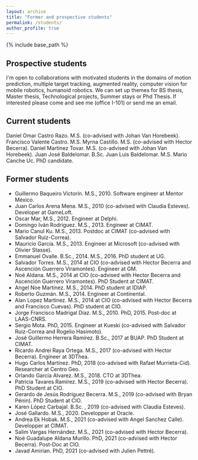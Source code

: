 ```yaml
---
layout: archive
title: "Former and prospective students"
permalink: /students/
author_profile: true
---
```


{% include base_path %}

## Prospective students

I'm open to collaborations with motivated students in the domains of motion prediction, multiple target tracking, augmented reality, computer vision for mobile robotics, humanoid robotics. We can set up themes for BS thesis, Master thesis, Technological projects, Summer stays or Phd Thesis. If interested please come and see me (office I-101) or send me an email.

## Current students

Daniel Omar Castro Razo. M.S. (co-advised with Johan Van Horebeek).
Francisco Valente Castro. M.S.
Myrna Castillo. M.S. (co-advised with Hector Becerra).
Daniel Martinez Tovar. M.S. (co-advised with Johan Van Horebeek).
Juan José Baldelomar. B.Sc.
Juan Luis Baldelomar. M.S.
Mario Canche Uc. PhD candidate.

## Former students

* Guillermo Baqueiro Victorín. M.S., 2010. Software engineer at Mentor México.
* Juan Carlos Arena Mena. M.S., 2010 (co-advised with Claudia Esteves). Developer at GameLoft.
* Oscar Mar, M.S., 2012. Engineer at Delphi.
* Domingo Iván Rodriguez. M.S., 2013. Engineer at CIMAT.
* Mario Canul Ku. M.S., 2013. Postdoc at CIMAT  (co-advised with Salvador Ruiz-Correa).
* Mauricio García. M.S., 2013. Engineer at Microsoft (co-advised with Olivier Stasse).
* Emmanuel Ovalle. B.Sc., 2014. M.S., 2016. PhD student at UG.
* Salvador Torres. M.S., 2014 at CIO (co-advised with Hector Becerra and Ascención Guerrero Viramontes). Engineer at GM.
* Noé Aldana. M.S., 2014 at CIO (co-advised with Hector Becerra and Ascención Guerrero Viramontes). PhD Student at CIMAT.
* Angel Noe Martínez. M.S., 2014. PhD student at IDIAP.
* Roberto Guzmán. M.S., 2014. Engineer at Continental.
* Alan Lopez Martinez. M.S., 2014 at CIO (co-advised with Hector Becerra and Francisco Cuevas). PhD student at CIO.
* Jorge Francisco Madrigal Díaz. M.S., 2010. PhD, 2015. Post-doc at LAAS-CNRS.
* Sergio Mota. PhD, 2015. Engineer at Kueski (co-advised with Salvador Ruiz-Correa and Rogelio Hasimoto).
* José Guillermo Herrera Ramírez. B.Sc., 2017 at BUAP. PhD Student at CIMAT.
* Ricardo Andrei Raya Ortega. M.S., 2017 (co-advised with Hector Becerra). Engineer at 3DThea.
* Hugo Carlos Martínez. PhD, 2018 (co-advised with Rafael Murrieta-Cid). Researcher at Centro Geo.
* Orlando García Alvarez. M.S., 2018. CTO at 3DThea.
* Patricia Tavares Ramírez. M.S., 2019 (co-advised with Hector Becerra). PhD Student at CIO.
* Gerardo de Jesús Rodríguez Becerra. M.S., 2019 (co-advised with Bryan Pénin). PhD Student at CIO.
* Karen López Carbajal. B.Sc. , 2019 (co-advised with Claudia Esteves).
* José Gallardo. M.S., 2020. Developper at Oracle.
* Andrea Ek Hobak. M.S., 2021 (co-advised with Angel Sanchez Calle). Developper at CIMAT.
* Salim Vargas Hernández. M.S., 2021 (co-advised with Hector Becerra).
* Noé Guadalupe Aldana Murillo. PhD, 2021 (co-advised with Hector Becerra). Post-Doc at CIO.
* Javad Amirian. PhD, 2021 (co-advised with Julien Pettré).
